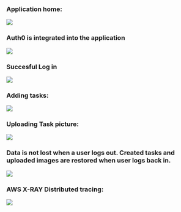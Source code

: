 ### Application home:

<img src="https://github.com/DudeGFA/deploy-severless-app/blob/main/Deployment%20screenshots/app%20home.jpg"/>

### Auth0 is integrated into the application

<img src="https://github.com/DudeGFA/deploy-severless-app/blob/main/Deployment%20screenshots/Auth0%20authentication.jpg"/>

### Succesful Log in

<img src="https://github.com/DudeGFA/deploy-severless-app/blob/main/Deployment%20screenshots/successful%20log%20in.jpg"/>

### Adding tasks:

<img src="https://github.com/DudeGFA/deploy-severless-app/blob/main/Deployment%20screenshots/adding%20tasks.jpg"/>

### Uploading Task picture:

<img src="https://github.com/DudeGFA/deploy-severless-app/blob/main/Deployment%20screenshots/Uploading%20task%20picture.jpg"/>

### Data is not lost when a user logs out. Created tasks and uploaded images are restored when user logs back in.

<img src="https://github.com/DudeGFA/deploy-severless-app/blob/main/Deployment%20screenshots/user%20data%20is%20retained.jpg"/>

### AWS X-RAY Distributed tracing:

<img src="https://github.com/DudeGFA/deploy-severless-app/blob/main/Deployment%20screenshots/AWS%20X-RAY%20tracing.jpg"/>

